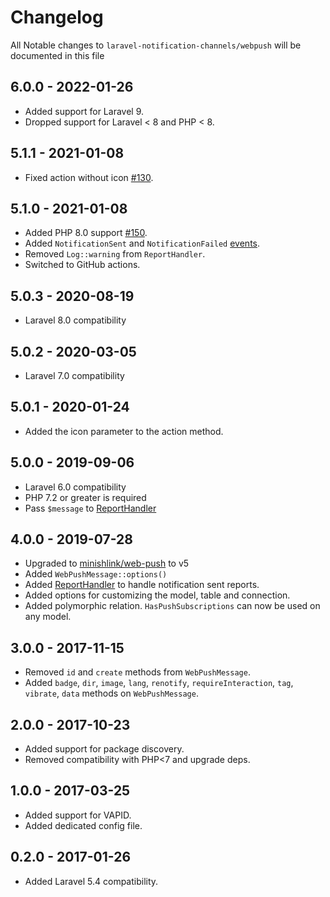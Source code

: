 # Changelog

All Notable changes to `laravel-notification-channels/webpush` will be documented in this file

## 6.0.0 - 2022-01-26

- Added support for Laravel 9.
- Dropped support for Laravel < 8 and PHP < 8.

## 5.1.1 - 2021-01-08

- Fixed action without icon [#130](https://github.com/laravel-notification-channels/webpush/issues/130).

## 5.1.0 - 2021-01-08

- Added PHP 8.0 support [#150](https://github.com/laravel-notification-channels/webpush/pull/150).
- Added `NotificationSent` and `NotificationFailed` [events](/src/Events).
- Removed `Log::warning` from `ReportHandler`.
- Switched to GitHub actions. 

## 5.0.3 - 2020-08-19

- Laravel 8.0 compatibility 

## 5.0.2 - 2020-03-05

- Laravel 7.0 compatibility 

## 5.0.1 - 2020-01-24

- Added the icon parameter to the action method.

## 5.0.0 - 2019-09-06

- Laravel 6.0 compatibility
- PHP 7.2 or greater is required
- Pass `$message` to [ReportHandler](/src/ReportHandler.php)

## 4.0.0 - 2019-07-28

- Upgraded to [minishlink/web-push](https://github.com/web-push-libs/web-push-php/releases) to v5
- Added `WebPushMessage::options()`
- Added [ReportHandler](/src/ReportHandler.php) to handle notification sent reports.
- Added options for customizing the model, table and connection.
- Added polymorphic relation. `HasPushSubscriptions` can now be used on any model.

## 3.0.0 - 2017-11-15

- Removed `id` and `create` methods from `WebPushMessage`.
- Added `badge`, `dir`, `image`, `lang`, `renotify`, `requireInteraction`, `tag`, `vibrate`, `data` methods on `WebPushMessage`.

## 2.0.0 - 2017-10-23

- Added support for package discovery.
- Removed compatibility with PHP<7 and upgrade deps.

## 1.0.0 - 2017-03-25

- Added support for VAPID.
- Added dedicated config file.

## 0.2.0 - 2017-01-26

- Added Laravel 5.4 compatibility.
